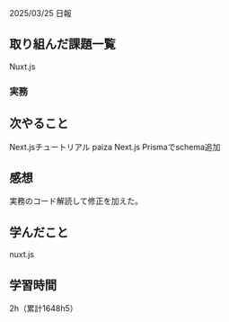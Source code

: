 2025/03/25 日報
## 取り組んだ課題一覧
Nuxt.js


### 実務



## 次やること
Next.jsチュートリアル
paiza
Next.js Prismaでschema追加



## 感想
実務のコード解読して修正を加えた。


## 学んだこと
nuxt.js


## 学習時間
2h（累計1648h5）
